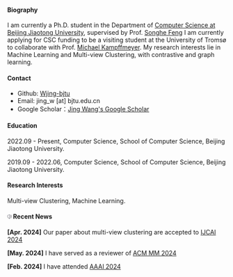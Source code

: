 
#### Biography
I am currently a Ph.D. student in the  Department of [Computer Science at Beijing Jiaotong University](https://scit.bjtu.edu.cn/), supervised by Prof. [Songhe Feng](https://faculty.bjtu.edu.cn/8407/) I am currently applying for CSC funding to be a visiting student at the University of Tromsø to collaborate with Prof. [Michael Kampffmeyer](https://sites.google.com/view/michaelkampffmeyer). My research interests lie in  Machine Learning and Multi-view Clustering, with contrastive and graph learning.


#### Contact
* Github: [Wjing-bjtu](https://github.com/Wjing-bjtu)
* Email: jing_w [at] bjtu.edu.cn
* Google Scholar：[Jing Wang's Google Scholar](https://scholar.google.com/citations?user=iKdCRFwAAAAJ&hl=zh-CN&oi=sra)

#### Education
2022.09 - Present, Computer Science, School of Computer Science, Beijing Jiaotong University.

2019.09 - 2022.06, Computer Science, School of Computer Science, Beijing Jiaotong University.

#### Research Interests
Multi-view Clustering, Machine Learning.


[avatar]:/contents/news10.png

#### ![avatar] Recent News
<strong>[Apr. 2024]</strong> Our paper about multi-view clustering are accepted to [IJCAI 2024](https://ijcai24.org/)

<strong>[May. 2024]</strong> I have served as a reviewer of [ACM MM 2024](https://2024.acmmm.org/)

<strong>[Feb. 2024]</strong> I have attended [AAAI 2024](https://aaai.org/)



